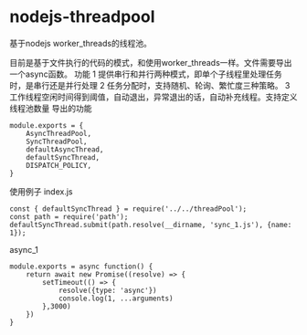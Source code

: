 # nodejs-threadpool
基于nodejs worker_threads的线程池。

目前是基于文件执行的代码的模式，和使用worker_threads一样。文件需要导出一个async函数。
功能
    1 提供串行和并行两种模式，即单个子线程里处理任务时，是串行还是并行处理
    2 任务分配时，支持随机、轮询、繁忙度三种策略。
    3 工作线程空闲时间得到阈值，自动退出，异常退出的话，自动补充线程。支持定义线程池数量
导出的功能
```
module.exports = {
    AsyncThreadPool,
    SyncThreadPool,
    defaultAsyncThread,
    defaultSyncThread, 
    DISPATCH_POLICY,
}
```
使用例子
index.js
```
const { defaultSyncThread } = require('../../threadPool');
const path = require('path');
defaultSyncThread.submit(path.resolve(__dirname, 'sync_1.js'), {name: 1});
```
async_1
```
module.exports = async function() {
    return await new Promise((resolve) => {
        setTimeout(() => {
            resolve({type: 'async'})
            console.log(1, ...arguments)
        },3000)
    })
}
```